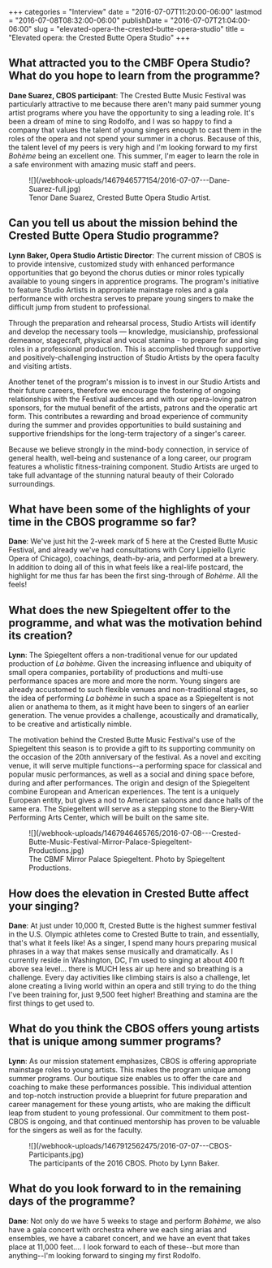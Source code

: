 +++
categories = "Interview"
date = "2016-07-07T11:20:00-06:00"
lastmod = "2016-07-08T08:32:00-06:00"
publishDate = "2016-07-07T21:04:00-06:00"
slug = "elevated-opera-the-crested-butte-opera-studio"
title = "Elevated opera: the Crested Butte Opera Studio"
+++

## What attracted you to the CMBF Opera Studio? What do you hope to learn from the programme?

**Dane Suarez, CBOS participant**: The Crested Butte Music Festival was particularly attractive to me because there aren't many paid summer young artist programs where you have the opportunity to sing a leading role.  It's been a dream of mine to sing Rodolfo, and I was so happy to find a company that values the talent of young singers enough to cast them in the roles of the opera and not spend your summer in a chorus.  Because of this, the talent level of my peers is very high and I'm looking forward to my first *Bohème* being an excellent one. This summer, I'm eager to learn the role in a safe environment with amazing music staff and peers.

<figure data-type="image">
![](/webhook-uploads/1467946577154/2016-07-07---Dane-Suarez-full.jpg)
<figcaption>Tenor Dane Suarez, Crested Butte Opera Studio Artist.</figcaption>
</figure>

## Can you tell us about the mission behind the Crested Butte Opera Studio programme?

**Lynn Baker, Opera Studio Artistic Director**: The current mission of CBOS is to provide intensive, customized study with enhanced performance opportunities that go beyond the chorus duties or minor roles typically available to young singers in apprentice programs. The program's initiative to feature Studio Artists in appropriate mainstage roles and a gala performance with orchestra serves to prepare young singers to make the difficult jump from student to professional. 

Through the preparation and rehearsal process, Studio Artists will identify and develop the necessary tools — knowledge, musicianship, professional demeanor, stagecraft, physical and vocal stamina - to prepare for and sing roles in a professional production. This is accomplished through supportive and positively-challenging instruction of Studio Artists by the opera faculty and visiting artists. 

Another tenet of the program's mission is to invest in our Studio Artists and their future careers, therefore we encourage the fostering of ongoing relationships with the Festival audiences and with our opera-loving patron sponsors, for the mutual benefit of the artists, patrons and the operatic art form. This contributes a rewarding and broad experience of community during the summer and provides opportunities to build sustaining and supportive friendships for the long-term trajectory of a singer's career. 

Because we believe strongly in the mind-body connection, in service of general health, well-being and sustenance of a long career, our program features a wholistic fitness-training component.  Studio Artists are urged to take full advantage of the stunning natural beauty of their Colorado surroundings.

## What have been some of the highlights of your time in the CBOS programme so far?

**Dane**: We've just hit the 2-week mark of 5 here at the Crested Butte Music Festival, and already we've had consultations with Cory Lippiello (Lyric Opera of Chicago), coachings, death-by-aria, and performed at a brewery.  In addition to doing all of this in what feels like a real-life postcard, the highlight for me thus far has been the first sing-through of *Bohème*.  All the feels!

## What does the new Spiegeltent offer to the programme, and what was the motivation behind its creation?

**Lynn**: The Spiegeltent offers a non-traditional venue for our updated production of *La bohème*. Given the increasing influence and ubiquity of small opera companies, portability of productions and multi-use performance spaces are more and more the norm. Young singers are already accustomed to such flexible venues and non-traditional stages, so the idea of performing *La bohème* in such a space as a Spiegeltent is not alien or anathema to them, as it might have been to singers of an earlier generation. The venue provides a challenge, acoustically and dramatically, to be creative and artistically nimble. 

The motivation behind the Crested Butte Music Festival's use of the Spiegeltent this season is to provide a gift to its supporting community on the occasion of the 20th anniversary of the festival.  As a novel and exciting venue, it will serve multiple functions--a performing space for classical and popular music performances, as well as a social and dining space before, during and after performances. The origin and design of the Spiegeltent combine European and American experiences. The tent is a uniquely European entity, but gives a nod to American saloons and dance halls of the same era.  The Spiegeltent will serve as a stepping stone to the Biery-Witt Performing Arts Center, which will be built on the same site.

<figure data-type="image">
![](/webhook-uploads/1467946465765/2016-07-08---Crested-Butte-Music-Festival-Mirror-Palace-Spiegeltent-Productions.jpg)
<figcaption>The CBMF Mirror Palace Spiegeltent. Photo by Spiegeltent Productions.
</figcaption></figure>

## How does the elevation in Crested Butte affect your singing?

**Dane**: At just under 10,000 ft, Crested Butte is the highest summer festival in the U.S.  Olympic athletes come to Crested Butte to train, and essentially, that's what it feels like!  As a singer, I spend many hours preparing musical phrases in a way that makes sense musically and dramatically.  As I currently reside in Washington, DC, I'm used to singing at about 400 ft above sea level... there is MUCH less air up here and so breathing is a challenge.  Every day activities like climbing stairs is also a challenge, let alone creating a living world within an opera and still trying to do the thing I've been training for, just 9,500 feet higher!  Breathing and stamina are the first things to get used to.

## What do you think the CBOS offers young artists that is unique among summer programs?

**Lynn**: As our mission statement emphasizes, CBOS is offering appropriate mainstage roles to young artists.  This makes the program unique among summer programs. Our boutique size enables us to offer the care and coaching to make these performances possible. This individual attention and top-notch instruction provide a blueprint for future preparation and career management for these young artists, who are making the difficult leap from student to young professional.  Our commitment to them post-CBOS is ongoing, and that continued mentorship has proven to be valuable for the singers as well as for the faculty. 

<figure data-type="image">
![](/webhook-uploads/1467912562475/2016-07-07---CBOS-Participants.jpg)
<figcaption>The participants of the 2016 CBOS. Photo by Lynn Baker.</figcaption></figure>

## What do you look forward to in the remaining days of the programme?

**Dane**: Not only do we have 5 weeks to stage and perform *Bohème*, we also have a gala concert with orchestra where we each sing arias and ensembles, we have a cabaret concert, and we have an event that takes place at 11,000 feet.... I look forward to each of these--but more than anything--I'm looking forward to singing my first Rodolfo.
